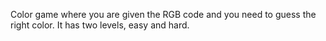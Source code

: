 Color game where you are given the RGB code and you need to guess the right color. It has two levels, easy and hard.
